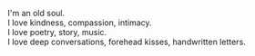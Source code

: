 I'm an old soul.<br />
I love kindness, compassion, intimacy.<br />
I love poetry, story, music.<br />
I love deep conversations, forehead kisses, handwritten letters.